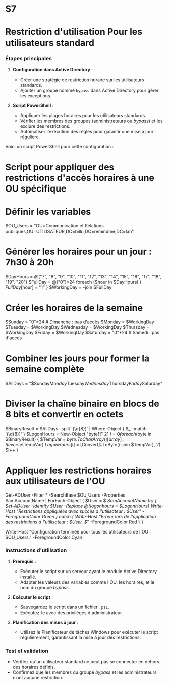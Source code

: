 # S7
# Restriction d'utilisation Pour les utilisateurs standard


### Étapes principales

1. **Configuration dans Active Directory** :
   - Créer une stratégie de restriction horaire sur les utilisateurs standards.
   - Ajouter un groupe nommé `bypass` dans Active Directory pour gérer les exceptions.

2. **Script PowerShell** :
   - Appliquer les plages horaires pour les utilisateurs standards.
   - Vérifier les membres des groupes (administrateurs ou *bypass*) et les exclure des restrictions.
   - Automatiser l'exécution des règles pour garantir une mise à jour régulière.

Voici un script PowerShell pour cette configuration :


# Script pour appliquer des restrictions d'accès horaires à une OU spécifique

# Définir les variables
$OU_Users = "OU=Communication et Relations publiques,OU=UTILISATEUR,DC=billu,DC=remindme,DC=lan"

# Générer les horaires pour un jour : 7h30 à 20h
$DayHours = @("7", "8", "9", "10", "11", "12", "13", "14", "15", "16", "17", "18", "19", "20")
$FullDay = @("0")*24
foreach ($hour in $DayHours) { $FullDay[$hour] = "1" }
$WorkingDay = -join $FullDay

# Créer les horaires de la semaine
$Sunday = "0"*24    # Dimanche : pas d'accès
$Monday = $WorkingDay
$Tuesday = $WorkingDay
$Wednesday = $WorkingDay
$Thursday = $WorkingDay
$Friday = $WorkingDay
$Saturday = "0"*24  # Samedi : pas d'accès

# Combiner les jours pour former la semaine complète
$AllDays = "$Sunday$Monday$Tuesday$Wednesday$Thursday$Friday$Saturday"

# Diviser la chaîne binaire en blocs de 8 bits et convertir en octets
$BinaryResult = $AllDays -split '(\d{8})' | Where-Object { $_ -match '(\d{8})' }
$LogonHours = New-Object "byte[]" 21
$i = 0
foreach ($byte in $BinaryResult) {
    $TempVar = $byte.ToCharArray()
    [array]::Reverse($TempVar)
    $LogonHours[$i] = [Convert]::ToByte((-join $TempVar), 2)
    $i++
}

# Appliquer les restrictions horaires aux utilisateurs de l'OU
Get-ADUser -Filter * -SearchBase $OU_Users -Properties SamAccountName | ForEach-Object {
    $User = $_.SamAccountName
    try {
        Set-ADUser -Identity $User -Replace @{logonhours = $LogonHours}
        Write-Host "Restrictions appliquées avec succès à l'utilisateur : $User" -ForegroundColor Green
    } catch {
        Write-Host "Erreur lors de l'application des restrictions à l'utilisateur : $User. $_" -ForegroundColor Red
    }
}

Write-Host "Configuration terminée pour tous les utilisateurs de l'OU : $OU_Users." -ForegroundColor Cyan

### Instructions d'utilisation

1. **Prérequis** :
   - Exécuter le script sur un serveur ayant le module Active Directory installé.
   - Adapter les valeurs des variables comme l'OU, les horaires, et le nom du groupe *bypass*.

2. **Exécuter le script** :
   - Sauvegardez le script dans un fichier `.ps1`.
   - Exécutez-le avec des privilèges d'administrateur.

3. **Planification des mises à jour** :
   - Utilisez le Planificateur de tâches Windows pour exécuter le script régulièrement, garantissant la mise à jour des restrictions.

### Test et validation
- Vérifiez qu'un utilisateur standard ne peut pas se connecter en dehors des horaires définis.
- Confirmez que les membres du groupe *bypass* et les administrateurs n’ont aucune restriction.

